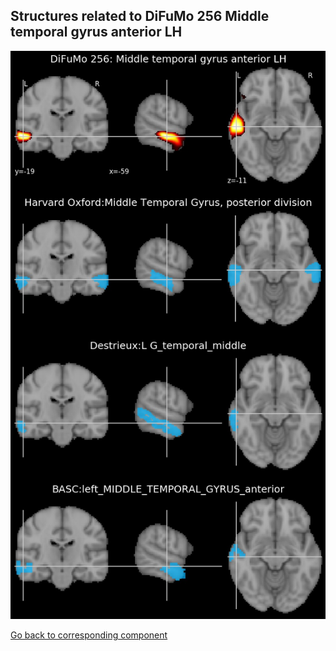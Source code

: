 


## Structures related to DiFuMo 256 Middle temporal gyrus anterior LH

![164](164.jpg "Structures related to DiFuMo 256 Middle temporal gyrus anterior LH")

[Go back to corresponding component](https://parietal-inria.github.io/DiFuMo/256/html/164.html)